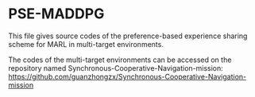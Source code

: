 # PSE-MADDPG
This file gives source codes of the preference-based experience sharing scheme for MARL in multi-target environments.

The codes of the multi-target environments can be accessed on the repository named Synchronous-Cooperative-Navigation-mission: https://github.com/guanzhongzx/Synchronous-Cooperative-Navigation-mission 
